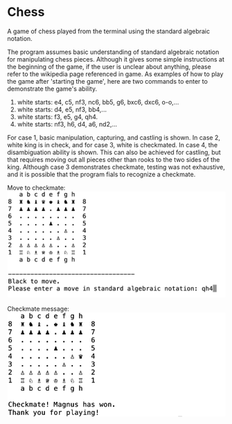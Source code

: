 # Chess
A game of chess played from the terminal using the standard algebraic notation.

The program assumes basic understanding of standard algebraic
notation for manipulating
chess pieces. Although it gives some simple instructions at the
beginning of the game,
if the user is unclear about anything, please refer to the wikipedia
page referenced in game.
As examples of how to play the game after 'starting the game', here
are two commands to enter to demonstrate the game's ability.

1. white starts: e4, c5, nf3, nc6, bb5, g6, bxc6, dxc6, o-o,...
2. white starts: d4, e5, nf3, bb4,...
3. white starts: f3, e5, g4, qh4.
4. white starts: nf3, h6, d4, a6, nd2,...

For case 1, basic manipulation, capturing, and castling is shown.
In case 2, white king is in check, and for case 3, white is
checkmated.
In case 4, the disambiguation ability is shown. This can also be
achieved for castling, but that requires moving out all pieces other than rooks
to the two sides of the king.
Although case 3 demonstrates checkmate, testing was not
exhaustive, and it is possible that the program fials to recognize a checkmate.

Move to checkmate:
![Move to checkmate.](checkmate_move.png)

Checkmate message:
![Checkmate message.](checkmate.png)

